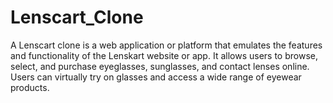 # Lenscart_Clone
A Lenscart clone is a web application or platform that emulates the features and functionality of the Lenskart website or app. It allows users to browse, select, and purchase eyeglasses, sunglasses, and contact lenses online. Users can virtually try on glasses and access a wide range of eyewear products.
